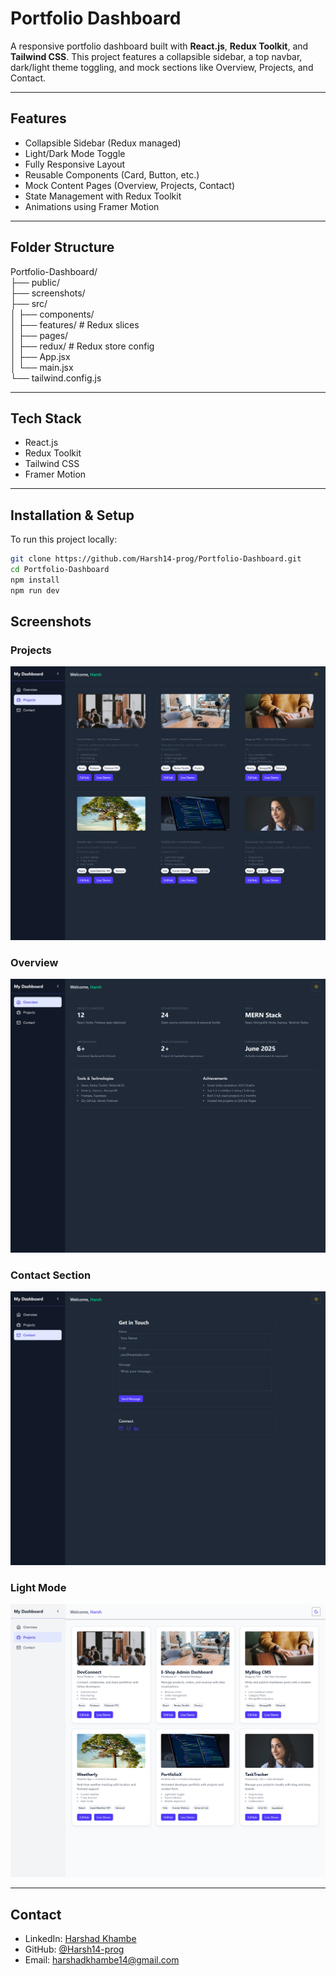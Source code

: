 # Portfolio Dashboard

A responsive portfolio dashboard built with **React.js**, **Redux Toolkit**, and **Tailwind CSS**. This project features a collapsible sidebar, a top navbar, dark/light theme toggling, and mock sections like Overview, Projects, and Contact.

---

## Features

- Collapsible Sidebar (Redux managed)  
- Light/Dark Mode Toggle  
- Fully Responsive Layout  
- Reusable Components (Card, Button, etc.)  
- Mock Content Pages (Overview, Projects, Contact)  
- State Management with Redux Toolkit  
- Animations using Framer Motion  

---

## Folder Structure

Portfolio-Dashboard/  
├── public/  
├── screenshots/  
├── src/  
│ ├── components/  
│ ├── features/ # Redux slices  
│ ├── pages/  
│ ├── redux/ # Redux store config  
│ ├── App.jsx  
│ └── main.jsx  
└── tailwind.config.js  

---

## Tech Stack

- React.js  
- Redux Toolkit  
- Tailwind CSS  
- Framer Motion  

---

## Installation & Setup

To run this project locally:

```bash
git clone https://github.com/Harsh14-prog/Portfolio-Dashboard.git
cd Portfolio-Dashboard
npm install
npm run dev


```

## Screenshots

### Projects
![Projects](./screenshots/projects.png)

### Overview
![Overview](./screenshots/overview.png)

###  Contact Section
![Contact Section](./screenshots/contact.png)

###  Light Mode
![Light Mode](./screenshots/light_Mode.png)

---

## Contact

- LinkedIn: [Harshad Khambe](https://www.linkedin.com/in/harshad-khambe-33b06a255/)
- GitHub: [@Harsh14-prog](https://github.com/Harsh14-prog)
- Email: harshadkhambe14@gmail.com




